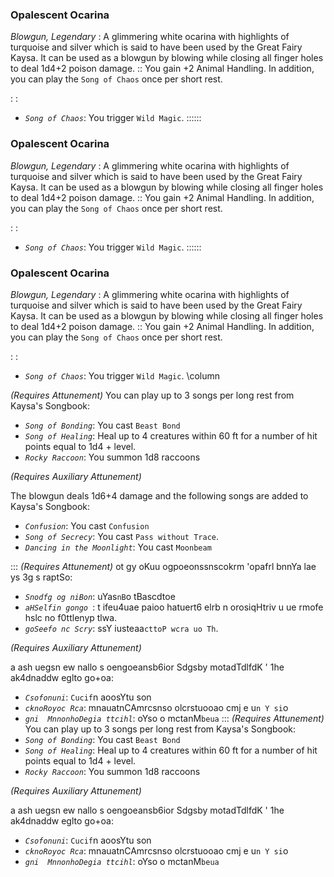 ### Opalescent Ocarina
*Blowgun, Legendary*
:
A glimmering white ocarina with highlights of turquoise and silver which is said to have been used by the Great Fairy Kaysa. It can be used as a blowgun by blowing while closing all finger holes to deal 1d4+2 poison damage. 
::
You gain +2 Animal Handling. In addition, you can play the `Song of Chaos` once per short rest. 

:
:
- *`Song of Chaos`*:  You trigger `Wild Magic`.
::::::
### Opalescent Ocarina
*Blowgun, Legendary*
:
A glimmering white ocarina with highlights of turquoise and silver which is said to have been used by the Great Fairy Kaysa. It can be used as a blowgun by blowing while closing all finger holes to deal 1d4+2 poison damage. 
::
You gain +2 Animal Handling. In addition, you can play the `Song of Chaos` once per short rest. 

:
:
- *`Song of Chaos`*:  You trigger `Wild Magic`.
::::::
### Opalescent Ocarina
*Blowgun, Legendary*
:
A glimmering white ocarina with highlights of turquoise and silver which is said to have been used by the Great Fairy Kaysa. It can be used as a blowgun by blowing while closing all finger holes to deal 1d4+2 poison damage. 
::
You gain +2 Animal Handling. In addition, you can play the `Song of Chaos` once per short rest. 

:
:
- *`Song of Chaos`*:  You trigger `Wild Magic`.
\column

*(Requires Attunement)* You can play up to 3 songs per long rest from Kaysa's Songbook:
 - *`Song of Bonding`*: You cast `Beast Bond`
 - *`Song of Healing`*: Heal up to 4 creatures within 60 ft for a number of hit points equal to 1d4 + level. 
 - *`Rocky Raccoon`*: You summon 1d8 raccoons 
 
 *(Requires Auxiliary Attunement)*

 The blowgun deals 1d6+4 damage and the following songs are added to Kaysa's Songbook:
  - *`Confusion`*: You cast `Confusion`
 - *`Song of Secrecy`*: You cast `Pass without Trace`. 
 - *`Dancing in the Moonlight`*: You cast `Moonbeam`
 
:::
*(Requires Attunement)*  ot gy oKuu ogpoeonssnscokrm 'opafrl bnnYa lae  ys 3g s raptSo:
 - *`Snodfg og niBon`*: uYas`nB`o  tBascdtoe 
 - *`aHSelfin gongo `*: t  ifeu4uae paioo hatuert6 elrb  n orosiqHtriv u ue rmofe hslc no  f0ttlenyp  tlwa. 
 - *`goSeefo nc Scry`*: ssY iusteaa`cttoP wcra uo Th`. 
 
 *(Requires Auxiliary Attunement)*
 
 a ash uegsn ew nallo s oengoeansb6ior Sdgsby motadTdlfdK ' 1he ak4dnaddw eglto go+oa:
  - *`Csofonuni`*: `Cucif`n aoosYtu son
 - *`cknoRoyoc Rca`*: mnauatnCAmrcsnso olcrstuooao cmj e u`n Y si`o 
 - *`gni  MnnonhoDegia ttcihl`*: oYso o mctanM`beua`
:::
*(Requires Attunement)* You can play up to 3 songs per long rest from Kaysa's Songbook:
 - *`Song of Bonding`*: You cast `Beast Bond`
 - *`Song of Healing`*: Heal up to 4 creatures within 60 ft for a number of hit points equal to 1d4 + level. 
 - *`Rocky Raccoon`*: You summon 1d8 raccoons 
 
 *(Requires Auxiliary Attunement)*
 
 a ash uegsn ew nallo s oengoeansb6ior Sdgsby motadTdlfdK ' 1he ak4dnaddw eglto go+oa:
  - *`Csofonuni`*: `Cucif`n aoosYtu son
 - *`cknoRoyoc Rca`*: mnauatnCAmrcsnso olcrstuooao cmj e u`n Y si`o 
 - *`gni  MnnonhoDegia ttcihl`*: oYso o mctanM`beua`